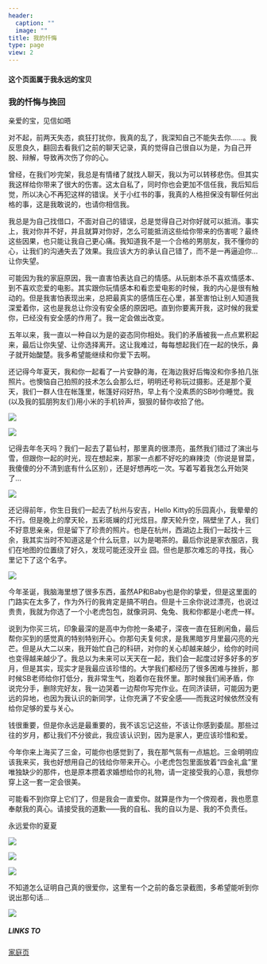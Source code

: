 ```yaml
---
header:
  caption: ""
  image: ""
title: 我的忏悔
type: page
view: 2
---
```


#### 这个页面属于我永远的宝贝

### 我的忏悔与挽回

亲爱的宝，见信如晤

对不起，前两天失态，疯狂打扰你，我真的乱了，我深知自己不能失去你……。我反思良久，翻回去看我们之前的聊天记录，真的觉得自己很自以为是，为自己开脱、辩解，导致再次伤了你的心。

曾经，在我们吵完架，我总是有情绪了就找人聊天，我以为可以转移悲伤。但其实我这样给你带来了很大的伤害。这太自私了，同时你也会更加不信任我，我后知后觉，所以决心不再犯这样的错误。关于小红书的事，我真的人格担保没有聊任何出格的事，这是我敢说的，也请你相信我。

我总是为自己找借口，不面对自己的错误，总是觉得自己对你好就可以抵消。事实上，我对你并不好，并且就算对你好，怎么可能抵消这些给你带来的伤害呢？最终这些因果，也只能让我自己更心痛。我知道我不是一个合格的男朋友，我不懂你的心，让我们的沟通失去了效果。我应该大方的承认自己错了，而不是一再逼迫你…让你失望。

可能因为我的家庭原因，我一直害怕表达自己的情感。从玩剧本杀不喜欢情感本、到不喜欢恋爱的电影。其实跟你玩情感本和看恋爱电影的时候，我的内心是很有触动的。但是我害怕表现出来，总把最真实的感情压在心里，甚至害怕让别人知道我深爱着你，这也是我总让你没有安全感的原因吧。直到你要离开我，这时候的我爱你，已经没有安全感的作用了。我一定会做出改变。

五年以来，我一直以一种自以为是的姿态同你相处。我们的矛盾被我一点点累积起来，最后让你失望、让你选择离开。这让我难过，每每想起我们在一起的快乐，鼻子就开始酸楚。我多希望能继续和你爱下去啊。

还记得今年夏天，我和你一起看了一片安静的海，在海边我好后悔没和你多拍几张照片。也懊恼自己拍照的技术怎么会那么烂，明明还号称玩过摄影。还是那个夏天，我们一群人住在帐篷里，帐篷好闷好热，早上有个没素质的SB吵你睡觉。我(以及我的狐朋狗友们)用小米的手机铃声，狠狠的替你收拾了他。

![](image/ocean.jpg)

![](image/ocean2.jpg)

记得去年冬天吗？我们一起去了葛仙村，那里真的很漂亮，虽然我们错过了演出与雪，但跟你一起的时光，现在想起来，那家一点都不好吃的麻辣烫（你说是冒菜，我傻傻的分不清到底有什么区别），还是好想再吃一次。写着写着我怎么开始哭了…

![](image/gexian.jpg)

还记得前年，你生日我们一起去了杭州与安吉，Hello Kitty的乐园真小，我晕晕的不行。但是晚上的摩天轮，五彩斑斓的灯光炫目。摩天轮升空，隔壁坐了人，我们不好意思亲亲，但是留下了珍贵的照片。也是在杭州，西湖边上我们一起找十三余，我其实当时不知道这是个什么玩意，以为是喝茶的。最后你说是家衣服店，我们在地图的位置绕了好久，发现可能还没开业 囧。但也是那次难忘的寻找，我心里记下了这个名字。

![](image/anji.jpg)

今年圣诞，我脑海里想了很多东西，虽然AP和Baby也是你的挚爱，但是这里面的门路实在太多了，作为外行的我肯定是搞不明白。但是十三余你说过漂亮，也说过贵贵，我就为你选了一个小老虎包包，就像洞洞、兔兔、我和你都是小老虎一样。

说到为你买三坑，印象最深的是高中为你抢一条裙子，深夜一直在狂刷闲鱼，最后帮你买到的感觉真的特别特别开心。你那句夫复何求，是我黑暗岁月里最闪亮的光芒。但是从大二以来，我开始忙自己的科研，对你的关心却越来越少，给你的时间也变得越来越少了。我总以为未来可以天天在一起，我们会一起度过好多好多的岁月，但是其实，现实才是我最应该珍惜的。大学我们都经历了很多困难与挫折，那时候SB老师给你打低分，我非常生气，抱着你在我怀里。那时候我们闹矛盾，你说完分手，删除完好友，我一边哭着一边帮你写完作业。在同济读研，可能因为更远的异地，也因为我认识的新同学，让你充满了不安全感——而我这时候依然没有给你足够的爱与关心。

钱很重要，但是你永远是最重要的，我不该忘记这些，不该让你感到委屈。那些过往的岁月，都让我们不分彼此，我应该认识到，因为是家人，更应该珍惜和爱。

今年你来上海买了三金，可能你也感觉到了，我在那气氛有一点尴尬。三金明明应该我来买，我也好想用自己的钱给你带来开心。小老虎包包里面放着“四金礼盒”里唯独缺少的那件，也是原本攒着求婚想给你的礼物，请一定接受我的心意，我想你穿上这一套一定会很美。

可能看不到你穿上它们了，但是我会一直爱你。就算是作为一个傍观者，我也愿意奉献我的真心。请接受我的道歉——我的自私、我的自以为是、我的不负责任。


永远爱你的夏夏

![](image/sorry.jpeg)

![](image/niu.jpeg)

![](image/four.jpeg)

不知道怎么证明自己真的很爱你，这里有一个之前的备忘录截图，多希望能听到你说出那句话...

![](image/qh.jpg)

##### LINKS TO

[家庭页](https://ziqian-xia.tech/family/)


